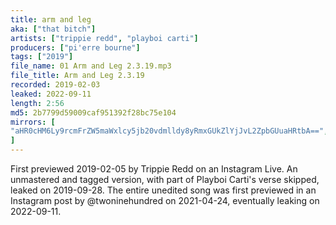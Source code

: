 ```yaml
---
title: arm and leg
aka: ["that bitch"]
artists: ["trippie redd", "playboi carti"]
producers: ["pi'erre bourne"]
tags: ["2019"]
file_name: 01 Arm and Leg 2.3.19.mp3
file_title: Arm and Leg 2.3.19
recorded: 2019-02-03
leaked: 2022-09-11
length: 2:56
md5: 2b7799d59009caf951392f28bc75e104
mirrors: [
"aHR0cHM6Ly9rcmFrZW5maWxlcy5jb20vdmlldy8yRmxGUkZlYjJvL2ZpbGUuaHRtbA==","aHR0cHM6Ly9kYnJlZS5vcmcvdi9lMDMyZTI="
]
---
```

First previewed 2019-02-05 by Trippie Redd on an Instagram Live. An unmastered and tagged version, with part of Playboi Carti's verse skipped, leaked on 2019-09-28. The entire unedited song was first previewed in an Instagram post by @twoninehundred on 2021-04-24, eventually leaking on 2022-09-11.
